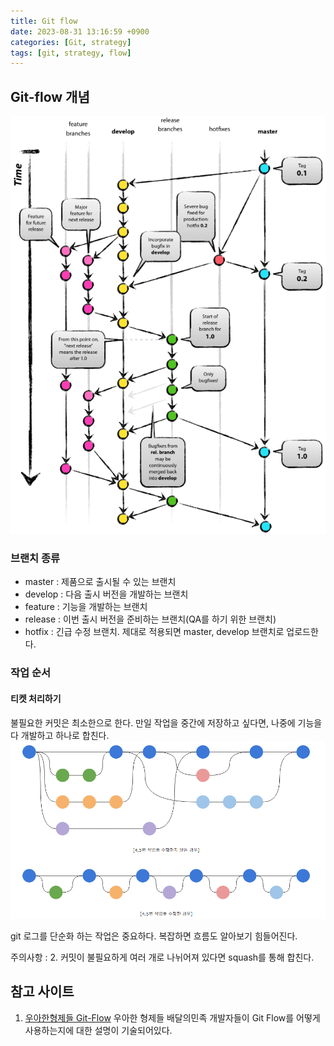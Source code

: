 ```yaml
---
title: Git flow
date: 2023-08-31 13:16:59 +0900
categories: [Git, strategy]
tags: [git, strategy, flow]     
---
```


## Git-flow 개념
![git flow](https://raw.githubusercontent.com/mearyne/mdImgHost/master/_posts/2023-08-31-git-flow.md/254921913236536.png)

### 브랜치 종류
- master : 제품으로 출시될 수 있는 브랜치
- develop : 다음 출시 버전을 개발하는 브랜치
- feature : 기능을 개발하는 브랜치
- release : 이번 출시 버전을 준비하는 브랜치(QA를 하기 위한 브랜치)
- hotfix : 긴급 수정 브랜치. 제대로 적용되면 master, develop 브랜치로 업로드한다.


### 작업 순서
#### 티켓 처리하기
불필요한 커밋은  최소한으로 한다. 만일 작업을 중간에 저장하고 싶다면, 나중에 기능을 다 개발하고 하나로 합친다.  
![git flow squash](https://raw.githubusercontent.com/mearyne/mdImgHost/master/_posts/2023-08-31-git-flow.md/555813813258976.png)

git 로그를 단순화 하는 작업은 중요하다. 복잡하면 흐름도 알아보기 힘들어진다.  


주의사항 : 
2. 커밋이 불필요하게 여러 개로 나뉘어져 있다면 squash를 통해 합친다.  


## 참고 사이트
1. [우아한형제들 Git-Flow](https://techblog.woowahan.com/2553/)
우아한 형제들 배달의민족 개발자들이 Git Flow를 어떻게 사용하는지에 대한 설명이 기술되어있다.  
